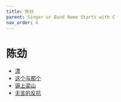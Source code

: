 ```yaml
---
title: 陈劲
parent: Singer or Band Name Starts with C
nav_order: 4
---
```


# 陈劲

- [漂](/lyrics/Chen_Jin/piao)
- [这个与那个](/lyrics/Chen_Jin/zhegeyunage)
- [逼上梁山](/lyrics/Chen_Jin/bishangliangshan)
- [无言的反抗](/lyrics/Chen_Jin/wuyandefankang)